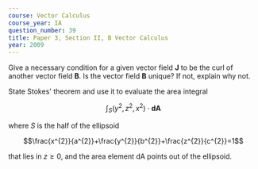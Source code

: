 ```yaml
---
course: Vector Calculus
course_year: IA
question_number: 39
title: Paper 3, Section II, B Vector Calculus
year: 2009
---
```




Give a necessary condition for a given vector field $\mathbf{J}$ to be the curl of another vector field $\mathbf{B}$. Is the vector field $\mathbf{B}$ unique? If not, explain why not.

State Stokes' theorem and use it to evaluate the area integral

$$\int_{S}\left(y^{2}, z^{2}, x^{2}\right) \cdot \mathbf{d} \mathbf{A}$$

where $S$ is the half of the ellipsoid

$$\frac{x^{2}}{a^{2}}+\frac{y^{2}}{b^{2}}+\frac{z^{2}}{c^{2}}=1$$

that lies in $z \geqslant 0$, and the area element dA points out of the ellipsoid.